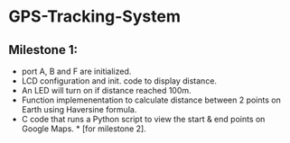 # GPS-Tracking-System

## Milestone 1:
- port A, B and F are initialized.
- LCD configuration and init. code to display distance.
- An LED will turn on if distance reached 100m.
- Function implemenentation to calculate distance between 2 points on Earth using Haversine formula.
- C code that runs a Python script to view the start & end points on Google Maps. * [for milestone 2].
